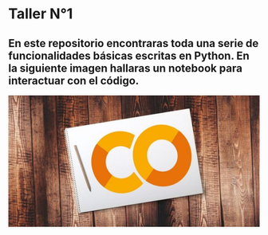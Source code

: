 # Taller N°1

## En este repositorio encontraras toda una serie de funcionalidades básicas escritas en Python. En la siguiente imagen hallaras un notebook para interactuar con el código.
[![Texto alternativo](icon_nbGoogleColab.jpg )](https://colab.research.google.com/drive/1zVdAh0Uk3JzmpDuXlgGyu9Z7JXUjELDS?usp=sharing)


